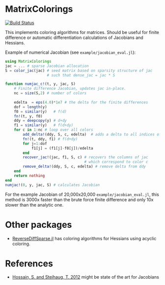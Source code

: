 # MatrixColorings

[![Build Status](https://travis-ci.org/mauro3/MatrixColorings.jl.svg?branch=master)](https://travis-ci.org/mauro3/MatrixColorings.jl)

This implements coloring algorithms for matrices.  Should be useful
for finite difference or automatic differentiation calculations of
Jacobians and Hessians.

Example of numerical Jacobian (see `example/jacobian_eval.jl`):

```julia
using MatrixColorings
jac = ... # sparse Jacobian allocation
S = color_jac(jac) # seed matrix based on sparsity structure of jac
                   # such that dense_jac = jac * S

function numjac_c!(t, y, jac, S)
    # Finite difference Jacobian, updates jac in-place.
    nc = size(S,2) # number of colors
    
    edelta  = eps(4.0)*1e7 # the delta for the finite differences
    dof = length(y)
    f0 = similar(y)   # f(d)
    fn!(t, y, f0)
    ddy = deepcopy(y) # d+dy
    f1 = similar(y)   # f(d+dy)
    for c in 1:nc # loop over all colors
        add_delta!(ddy, S, c, edelta)  # adds a delta to all indices of color c
        fn!(t, ddy, f1) # f(d+dy)
        for j=1:dof
            f1[j] = (f1[j]-f0[j])/edelta
        end
        recover_jac!(jac, f1, S, c) # recovers the columns of jac
                                    # which correspond to color c
        remove_delta!(ddy, S, c, edelta) # remove delta from ddy
    end
    return nothing
end
numjac!(0, y, jac, S) # calculates Jacobian
```

For the example Jacobian of 20,000x20,000 `example/jacobian_eval.jl`,
this method is 3000x faster than the brute force finite difference and
only 10x slower than the analytic one.

# Other packages
- [ReverseDiffSparse.jl](https://github.com/mlubin/ReverseDiffSparse.jl/blob/master/src/coloring.jl)
  has coloring algorithms for Hessians using acyclic coloring.

# References
- [Hossain, S. and Steihaug, T. 2012](http://www.tandfonline.com/doi/abs/10.1080/10556788.2012.693927)
  might be state of the art for Jacobians
